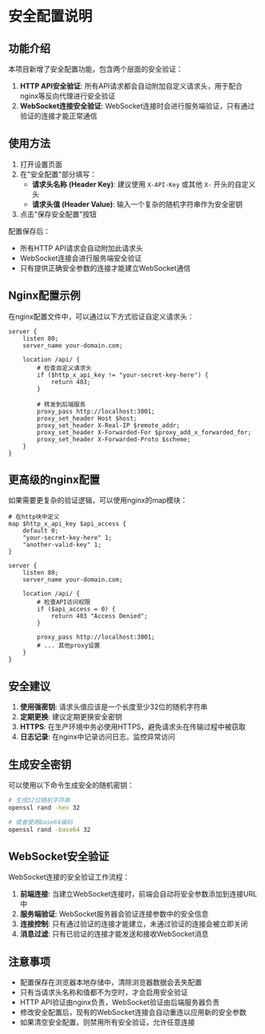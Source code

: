 # 安全配置说明

## 功能介绍

本项目新增了安全配置功能，包含两个层面的安全验证：

1. **HTTP API安全验证**: 所有API请求都会自动附加自定义请求头，用于配合nginx等反向代理进行安全验证
2. **WebSocket连接安全验证**: WebSocket连接时会进行服务端验证，只有通过验证的连接才能正常通信

## 使用方法

1. 打开设置页面
2. 在"安全配置"部分填写：
   - **请求头名称 (Header Key)**: 建议使用 `X-API-Key` 或其他 `X-` 开头的自定义头
   - **请求头值 (Header Value)**: 输入一个复杂的随机字符串作为安全密钥
3. 点击"保存安全配置"按钮

配置保存后：
- 所有HTTP API请求会自动附加此请求头
- WebSocket连接会进行服务端安全验证
- 只有提供正确安全参数的连接才能建立WebSocket通信

## Nginx配置示例

在nginx配置文件中，可以通过以下方式验证自定义请求头：

```nginx
server {
    listen 80;
    server_name your-domain.com;
    
    location /api/ {
        # 检查自定义请求头
        if ($http_x_api_key != "your-secret-key-here") {
            return 403;
        }
        
        # 转发到后端服务
        proxy_pass http://localhost:3001;
        proxy_set_header Host $host;
        proxy_set_header X-Real-IP $remote_addr;
        proxy_set_header X-Forwarded-For $proxy_add_x_forwarded_for;
        proxy_set_header X-Forwarded-Proto $scheme;
    }
}
```

## 更高级的nginx配置

如果需要更复杂的验证逻辑，可以使用nginx的map模块：

```nginx
# 在http块中定义
map $http_x_api_key $api_access {
    default 0;
    "your-secret-key-here" 1;
    "another-valid-key" 1;
}

server {
    listen 80;
    server_name your-domain.com;
    
    location /api/ {
        # 检查API访问权限
        if ($api_access = 0) {
            return 403 "Access Denied";
        }
        
        proxy_pass http://localhost:3001;
        # ... 其他proxy设置
    }
}
```

## 安全建议

1. **使用强密钥**: 请求头值应该是一个长度至少32位的随机字符串
2. **定期更换**: 建议定期更换安全密钥
3. **HTTPS**: 在生产环境中务必使用HTTPS，避免请求头在传输过程中被窃取
4. **日志记录**: 在nginx中记录访问日志，监控异常访问

## 生成安全密钥

可以使用以下命令生成安全的随机密钥：

```bash
# 生成32位随机字符串
openssl rand -hex 32

# 或者使用base64编码
openssl rand -base64 32
```

## WebSocket安全验证

WebSocket连接的安全验证工作流程：

1. **前端连接**: 当建立WebSocket连接时，前端会自动将安全参数添加到连接URL中
2. **服务端验证**: WebSocket服务器会验证连接参数中的安全信息
3. **连接控制**: 只有通过验证的连接才能建立，未通过验证的连接会被立即关闭
4. **消息过滤**: 只有已验证的连接才能发送和接收WebSocket消息

## 注意事项

- 配置保存在浏览器本地存储中，清除浏览器数据会丢失配置
- 只有当请求头名称和值都不为空时，才会启用安全验证
- HTTP API验证由nginx负责，WebSocket验证由后端服务器负责
- 修改安全配置后，现有的WebSocket连接会自动重连以应用新的安全参数
- 如果清空安全配置，则禁用所有安全验证，允许任意连接
